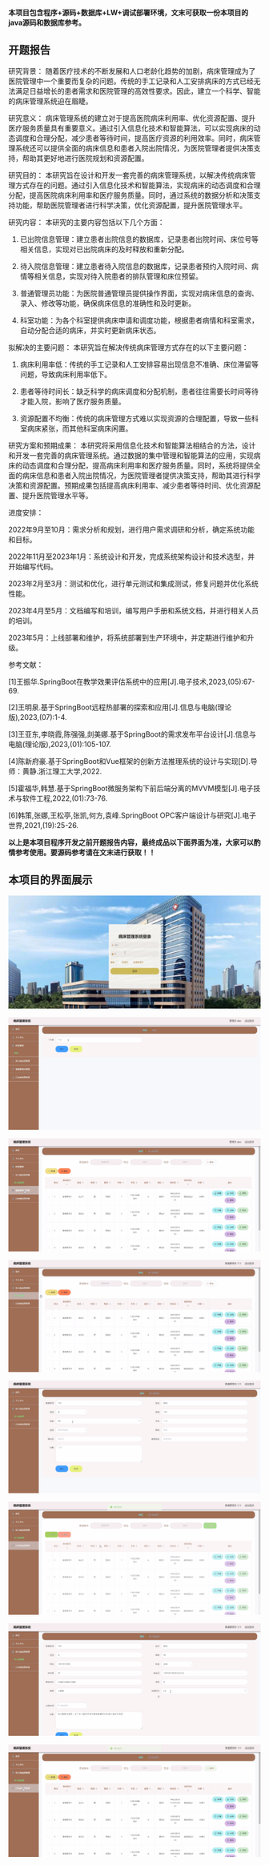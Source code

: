 ****本项目包含程序+源码+数据库+LW+调试部署环境，文末可获取一份本项目的java源码和数据库参考。****

## ******开题报告******

研究背景：
随着医疗技术的不断发展和人口老龄化趋势的加剧，病床管理成为了医院管理中一个重要而复杂的问题。传统的手工记录和人工安排病床的方式已经无法满足日益增长的患者需求和医院管理的高效性要求。因此，建立一个科学、智能的病床管理系统迫在眉睫。

研究意义：
病床管理系统的建立对于提高医院病床利用率、优化资源配置、提升医疗服务质量具有重要意义。通过引入信息化技术和智能算法，可以实现病床的动态调度和合理分配，减少患者等待时间，提高医疗资源的利用效率。同时，病床管理系统还可以提供全面的病床信息和患者入院出院情况，为医院管理者提供决策支持，帮助其更好地进行医院规划和资源配置。

研究目的：
本研究旨在设计和开发一套完善的病床管理系统，以解决传统病床管理方式存在的问题。通过引入信息化技术和智能算法，实现病床的动态调度和合理分配，提高医院病床利用率和医疗服务质量。同时，通过系统的数据分析和决策支持功能，帮助医院管理者进行科学决策，优化资源配置，提升医院管理水平。

研究内容： 本研究的主要内容包括以下几个方面：

  1. 已出院信息管理：建立患者出院信息的数据库，记录患者出院时间、床位号等相关信息，实现对已出院病床的及时释放和重新分配。

  2. 待入院信息管理：建立患者待入院信息的数据库，记录患者预约入院时间、病情等相关信息，实现对待入院患者的排队管理和床位预留。

  3. 普通管理员功能：为医院普通管理员提供操作界面，实现对病床信息的查询、录入、修改等功能，确保病床信息的准确性和及时更新。

  4. 科室功能：为各个科室提供病床申请和调度功能，根据患者病情和科室需求，自动分配合适的病床，并实时更新病床状态。

拟解决的主要问题： 本研究旨在解决传统病床管理方式存在的以下主要问题：

  1. 病床利用率低：传统的手工记录和人工安排容易出现信息不准确、床位滞留等问题，导致病床利用率低下。

  2. 患者等待时间长：缺乏科学的病床调度和分配机制，患者往往需要长时间等待才能入院，影响了医疗服务质量。

  3. 资源配置不均衡：传统的病床管理方式难以实现资源的合理配置，导致一些科室病床紧张，而其他科室病床闲置。

研究方案和预期成果：
本研究将采用信息化技术和智能算法相结合的方法，设计和开发一套完善的病床管理系统。通过数据的集中管理和智能算法的应用，实现病床的动态调度和合理分配，提高病床利用率和医疗服务质量。同时，系统将提供全面的病床信息和患者入院出院情况，为医院管理者提供决策支持，帮助其进行科学决策和资源配置。预期成果包括提高病床利用率、减少患者等待时间、优化资源配置、提升医院管理水平等。

进度安排：

2022年9月至10月：需求分析和规划，进行用户需求调研和分析，确定系统功能和目标。

2022年11月至2023年1月：系统设计和开发，完成系统架构设计和技术选型，并开始编写代码。

2023年2月至3月：测试和优化，进行单元测试和集成测试，修复问题并优化系统性能。

2023年4月至5月：文档编写和培训，编写用户手册和系统文档，并进行相关人员的培训。

2023年5月：上线部署和维护，将系统部署到生产环境中，并定期进行维护和升级。

参考文献：

[1]王振华.SpringBoot在教学效果评估系统中的应用[J].电子技术,2023,(05):67-69.

[2]王明泉.基于SpringBoot远程热部署的探索和应用[J].信息与电脑(理论版),2023,(07):1-4.

[3]王亚东,李晓霞,陈强强,剡美娜.基于SpringBoot的需求发布平台设计[J].信息与电脑(理论版),2023,(01):105-107.

[4]陈新府豪.基于SpringBoot和Vue框架的创新方法推理系统的设计与实现[D].导师：黄静.浙江理工大学,2022.

[5]霍福华,韩慧.基于SpringBoot微服务架构下前后端分离的MVVM模型[J].电子技术与软件工程,2022,(01):73-76.

[6]韩策,张娜,王松亭,张凯,何方,袁峰.SpringBoot OPC客户端设计与研究[J].电子世界,2021,(19):25-26.

****以上是本项目程序开发之前开题报告内容，最终成品以下面界面为准，大家可以酌情参考使用。要源码参考请在文末进行获取！！****

## ******本项目的界面展示******

![](./res/b7630289405f45a9804e6e2b2f939c25.png)

![](./res/9045de08554e40e386ed66108239f54c.png)

![](./res/2919d3a292f146aba672bf592c13af28.png)

![](./res/401fbc9d052d44f09baeb402159c381a.png)

![](./res/b60a8df5c31a4e5b97e70383cc32a457.png)

![](./res/8cdc03bb87014c3dacc83e6adc3d9a1e.png)

![](./res/7f4cef521b484e3ab54760e979d78efb.png)

![](./res/50e83c2d144d4eeab2981dd74e3adc1c.png)

